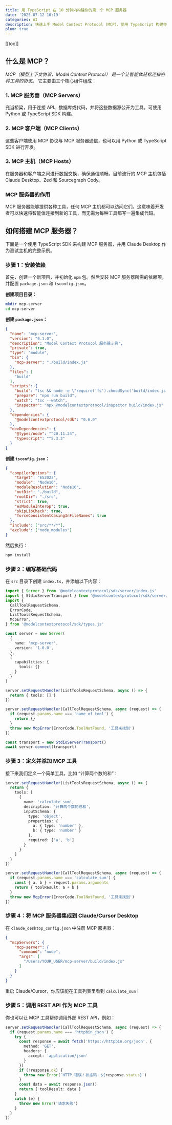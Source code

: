```yaml
---
title: 用 TypeScript 在 10 分钟内构建你的第一个 MCP 服务器
date: '2025-07-12 10:19'
categories: AI
description: 快速上手 Model Context Protocol (MCP)，使用 TypeScript 构建你的第一个 MCP 服务器，让 Claude 等 AI 主机直接调用你的工具。
plum: true
---
```


[[toc]]

## 什么是 MCP？

*MCP（模型上下文协议，Model Context Protocol） 是一个让智能体轻松连接各种工具的协议*。
它主要由三个核心组件组成：

### 1. MCP 服务器（MCP Servers）
充当桥梁，用于连接 API、数据库或代码，并将这些数据源公开为工具。可使用 Python 或 TypeScript SDK 构建。

### 2. MCP 客户端（MCP Clients）
这些客户端使用 MCP 协议与 MCP 服务器通信，也可以用 Python 或 TypeScript SDK 进行开发。

### 3. MCP 主机（MCP Hosts）
在服务器和客户端之间进行数据交换，确保通信顺畅。目前流行的 MCP 主机包括 Claude Desktop、Zed 和 Sourcegraph Cody。

### MCP 服务器的作用
MCP 服务器能够提供各种工具，任何 MCP 主机都可以访问它们。这意味着开发者可以快速将智能体连接到新的工具，而无需为每种工具都写一遍集成代码。

## 如何搭建 MCP 服务器？

下面是一个使用 TypeScript SDK 来构建 MCP 服务器，并用 Claude Desktop 作为测试主机的完整示例。

### 步骤 1：安装依赖

首先，创建一个新项目，并初始化 `npm` 包。然后安装 MCP 服务器所需的依赖项，并配置 `package.json` 和 `tsconfig.json`。

**创建项目目录：**

```bash
mkdir mcp-server
cd mcp-server
````

**创建 `package.json`：**

```json
{
  "name": "mcp-server",
  "version": "0.1.0",
  "description": "Model Context Protocol 服务器示例",
  "private": true,
  "type": "module",
  "bin": {
    "mcp-server": "./build/index.js"
  },
  "files": [
    "build"
  ],
  "scripts": {
    "build": "tsc && node -e \"require('fs').chmodSync('build/index.js', '755')\"",
    "prepare": "npm run build",
    "watch": "tsc --watch",
    "inspector": "npx @modelcontextprotocol/inspector build/index.js"
  },
  "dependencies": {
    "@modelcontextprotocol/sdk": "0.6.0"
  },
  "devDependencies": {
    "@types/node": "^20.11.24",
    "typescript": "^5.3.3"
  }
}
```

**创建 `tsconfig.json`：**

```json
{
  "compilerOptions": {
    "target": "ES2022",
    "module": "Node16",
    "moduleResolution": "Node16",
    "outDir": "./build",
    "rootDir": "./src",
    "strict": true,
    "esModuleInterop": true,
    "skipLibCheck": true,
    "forceConsistentCasingInFileNames": true
  },
  "include": ["src/**/*"],
  "exclude": ["node_modules"]
}
```

然后执行：

```bash
npm install
```

### 步骤 2：编写基础代码

在 `src` 目录下创建 `index.ts`，并添加以下内容：

```ts
import { Server } from '@modelcontextprotocol/sdk/server/index.js'
import { StdioServerTransport } from '@modelcontextprotocol/sdk/server/stdio.js'
import {
  CallToolRequestSchema,
  ErrorCode,
  ListToolsRequestSchema,
  McpError,
} from '@modelcontextprotocol/sdk/types.js'

const server = new Server(
  {
    name: 'mcp-server',
    version: '1.0.0',
  },
  {
    capabilities: {
      tools: {}
    }
  }
)

server.setRequestHandler(ListToolsRequestSchema, async () => {
  return { tools: [] }
})

server.setRequestHandler(CallToolRequestSchema, async (request) => {
  if (request.params.name === 'name_of_tool') {
    return {}
  }
  throw new McpError(ErrorCode.ToolNotFound, '工具未找到')
})

const transport = new StdioServerTransport()
await server.connect(transport)
```

### 步骤 3：定义并添加 MCP 工具

接下来我们定义一个简单工具，比如 “计算两个数的和”：

```ts
server.setRequestHandler(ListToolsRequestSchema, async () => {
  return {
    tools: [
      {
        name: 'calculate_sum',
        description: '计算两个数的总和',
        inputSchema: {
          type: 'object',
          properties: {
            a: { type: 'number' },
            b: { type: 'number' }
          },
          required: ['a', 'b']
        }
      }
    ]
  }
})

server.setRequestHandler(CallToolRequestSchema, async (request) => {
  if (request.params.name === 'calculate_sum') {
    const { a, b } = request.params.arguments
    return { toolResult: a + b }
  }
  throw new McpError(ErrorCode.ToolNotFound, '工具未找到')
})
```

### 步骤 4：将 MCP 服务器集成到 Claude/Cursor Desktop

在 `claude_desktop_config.json` 中注册 MCP 服务器：

```json
{
  "mcpServers": {
    "mcp-server": {
      "command": "node",
      "args": [
        "/Users/YOUR_USER/mcp-server/build/index.js"
      ]
    }
  }
}
```

重启 Claude/Cursor，你应该能在工具列表里看到 `calculate_sum`！

### 步骤 5：调用 REST API 作为 MCP 工具

你也可以让 MCP 工具帮你调用外部 REST API，例如：

```ts
server.setRequestHandler(CallToolRequestSchema, async (request) => {
  if (request.params.name === 'httpbin_json') {
    try {
      const response = await fetch('https://httpbin.org/json', {
        method: 'GET',
        headers: {
          accept: 'application/json'
        }
      })
      if (!response.ok) {
        throw new Error(`HTTP 错误！状态码：${response.status}`)
      }
      const data = await response.json()
      return { toolResult: data }
    }
    catch (e) {
      throw new Error('请求失败')
    }
  }
})
```
